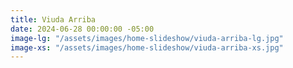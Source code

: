 ```yaml
---
title: Viuda Arriba
date: 2024-06-28 00:00:00 -05:00
image-lg: "/assets/images/home-slideshow/viuda-arriba-lg.jpg"
image-xs: "/assets/images/home-slideshow/viuda-arriba-xs.jpg"
---
```


